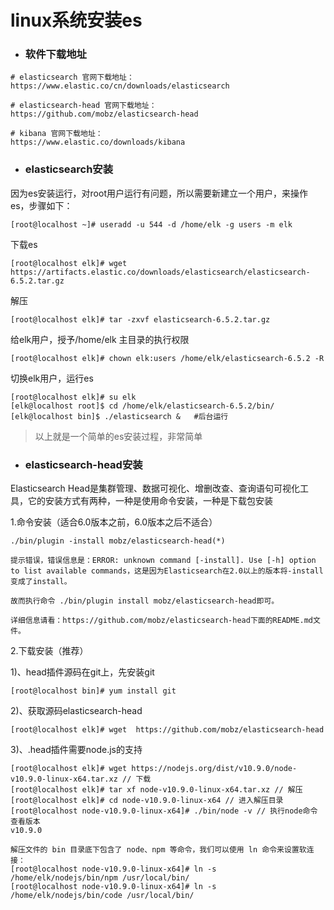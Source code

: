 # linux系统安装es

* ### 软件下载地址

```
# elasticsearch 官网下载地址：
https://www.elastic.co/cn/downloads/elasticsearch

# elasticsearch-head 官网下载地址：
https://github.com/mobz/elasticsearch-head

# kibana 官网下载地址：
https://www.elastic.co/downloads/kibana
```

* ### elasticsearch安装

因为es安装运行，对root用户运行有问题，所以需要新建立一个用户，来操作es，步骤如下：

```
[root@localhost ~]# useradd -u 544 -d /home/elk -g users -m elk
```

下载es

```
[root@localhost elk]# wget https://artifacts.elastic.co/downloads/elasticsearch/elasticsearch-6.5.2.tar.gz
```

解压

```
[root@localhost elk]# tar -zxvf elasticsearch-6.5.2.tar.gz
```

给elk用户，授予/home/elk 主目录的执行权限

```
[root@localhost elk]# chown elk:users /home/elk/elasticsearch-6.5.2 -R
```

切换elk用户，运行es

```
[root@localhost elk]# su elk
[elk@localhost root]$ cd /home/elk/elasticsearch-6.5.2/bin/
[elk@localhost bin]$ ./elasticsearch &   #后台运行
```

> 以上就是一个简单的es安装过程，非常简单

* ### elasticsearch-head安装

Elasticsearch Head是集群管理、数据可视化、增删改查、查询语句可视化工具，它的安装方式有两种，一种是使用命令安装，一种是下载包安装

1.命令安装（适合6.0版本之前，6.0版本之后不适合）

```
./bin/plugin -install mobz/elasticsearch-head(*)

提示错误，错误信息是：ERROR: unknown command [-install]. Use [-h] option to list available commands，这是因为Elasticsearch在2.0以上的版本将-install变成了install。

故而执行命令 ./bin/plugin install mobz/elasticsearch-head即可。

详细信息请看：https://github.com/mobz/elasticsearch-head下面的README.md文件。
```

2.下载安装（推荐）

1\)、head插件源码在git上，先安装git

```
[root@localhost bin]# yum install git
```

2\)、获取源码elasticsearch-head

```
[root@localhost elk]# wget  https://github.com/mobz/elasticsearch-head
```

3\)、.head插件需要node.js的支持

```
[root@localhost elk]# wget https://nodejs.org/dist/v10.9.0/node-v10.9.0-linux-x64.tar.xz // 下载
[root@localhost elk]# tar xf node-v10.9.0-linux-x64.tar.xz // 解压
[root@localhost elk]# cd node-v10.9.0-linux-x64 // 进入解压目录
[root@localhost node-v10.9.0-linux-x64]# ./bin/node -v // 执行node命令 查看版本
v10.9.0

解压文件的 bin 目录底下包含了 node、npm 等命令，我们可以使用 ln 命令来设置软连接：
[root@localhost node-v10.9.0-linux-x64]# ln -s /home/elk/nodejs/bin/npm /usr/local/bin/
[root@localhost node-v10.9.0-linux-x64]# ln -s /home/elk/nodejs/bin/code /usr/local/bin/
```



